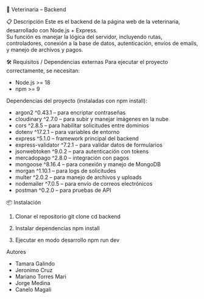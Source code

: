 🐾 Veterinaria – Backend

📋 Descripción
Este es el backend de la página web de la veterinaria, desarrollado con Node.js + Express.  
Su función es manejar la lógica del servidor, incluyendo rutas, controladores, conexión a la base de datos, autenticación, envíos de emails, y manejo de archivos y pagos.

🛠️ Requisitos / Dependencias externas
Para ejecutar el proyecto correctamente, se necesitan:

- Node.js >= 18
- npm >= 9

Dependencias del proyecto (instaladas con npm install):

- argon2 ^0.43.1 – para encriptar contraseñas
- cloudinary ^2.7.0 – para subir y manejar imágenes en la nube
- cors ^2.8.5 – para habilitar solicitudes entre dominios
- dotenv ^17.2.1 – para variables de entorno
- express ^5.1.0 – framework principal del backend
- express-validator ^7.2.1 – para validar datos de formularios
- jsonwebtoken ^9.0.2 – para autenticación con tokens
- mercadopago ^2.8.0 – integración con pagos
- mongoose ^8.16.4 – para conexión y manejo de MongoDB
- morgan ^1.10.1 – para logs de solicitudes
- multer ^2.0.2 – para manejo de archivos y uploads
- nodemailer ^7.0.5 – para envío de correos electrónicos
- postman ^0.2.0 – para pruebas de API

📦 Instalación

1. Clonar el repositorio
   git clone <url-del-repo>
   cd backend

2. Instalar dependencias
   npm install

3. Ejecutar en modo desarrollo
   npm run dev

Autores

- Tamara Galindo
- Jeronimo Cruz
- Mariano Torres Mari
- Jorge Medina
- Canelo Magali
